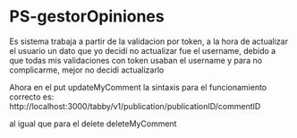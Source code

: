 # PS-gestorOpiniones
Es sistema trabaja a partir de la validacion por token, a la hora de actualizar el usuario un dato que yo decidí no actualizar fue el username, debido a que todas mis validaciones con token usaban el username y para no complicarme, mejor no decidi actualizarlo

Ahora en el put updateMyComment la sintaxis para el funcionamiento correcto es: 
http://localhost:3000/tabby/v1/publication/publicationID/commentID

al igual que para el delete deleteMyComment
